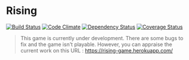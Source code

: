 # Rising
[![Build Status](https://travis-ci.org/onima/rising.svg?branch=travis)](https://travis-ci.org/onima/rising)
[![Code Climate](https://codeclimate.com/github/onima/rising/badges/gpa.svg)](https://codeclimate.com/github/onima/rising)
[![Dependency Status](https://gemnasium.com/onima/rising.svg)](https://gemnasium.com/onima/rising)
[![Coverage Status](https://coveralls.io/repos/onima/rising/badge.svg?branch=coveralls)](https://coveralls.io/r/onima/rising?branch=coveralls)

> This game is currently under development.
> There are some bugs to fix and the game isn't playable.
> However, you can appraise the current work on this URL : https://rising-game.herokuapp.com/
